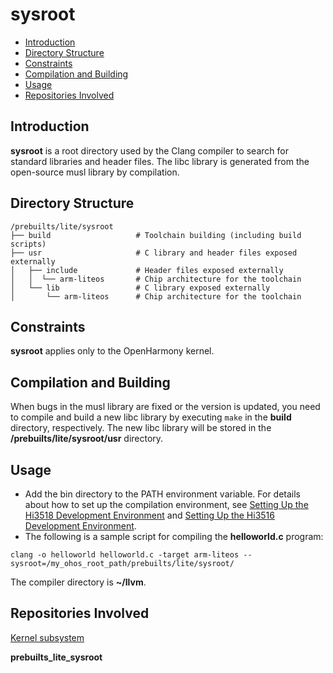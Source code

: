 # sysroot<a name="EN-US_TOPIC_0000001096759155"></a>

-   [Introduction](#section11660541593)
-   [Directory Structure](#section161941989596)
-   [Constraints](#section119744591305)
-   [Compilation and Building](#section137768191623)
-   [Usage](#section68313135353)
-   [Repositories Involved](#section1371113476307)

## Introduction<a name="section11660541593"></a>

**sysroot**  is a root directory used by the Clang compiler to search for standard libraries and header files. The libc library is generated from the open-source musl library by compilation.

## Directory Structure<a name="section161941989596"></a>

```
/prebuilts/lite/sysroot
├── build                   # Toolchain building (including build scripts)
├── usr                     # C library and header files exposed externally
│   ├── include             # Header files exposed externally
│   │  └── arm-liteos       # Chip architecture for the toolchain
│   └── lib                 # C library exposed externally
│       └── arm-liteos      # Chip architecture for the toolchain
```

## Constraints<a name="section119744591305"></a>

**sysroot**  applies only to the OpenHarmony kernel.

## Compilation and Building<a name="section137768191623"></a>

When bugs in the musl library are fixed or the version is updated, you need to compile and build a new libc library by executing `make`  in the  **build**  directory, respectively. The new libc library will be stored in the  **/prebuilts/lite/sysroot/usr**  directory.

## Usage<a name="section68313135353"></a>

-   Add the bin directory to the PATH environment variable. For details about how to set up the compilation environment, see  [Setting Up the Hi3518 Development Environment](https://gitee.com/openharmony/docs/blob/master/en/device-dev/quick-start/setting-up-the-hi3518-development-environment.md)  and  [Setting Up the Hi3516 Development Environment](https://gitee.com/openharmony/docs/blob/master/en/device-dev/quick-start/setting-up-the-hi3516-development-environment.md).
-   The following is a sample script for compiling the  **helloworld.c**  program:

```
clang -o helloworld helloworld.c -target arm-liteos --sysroot=/my_ohos_root_path/prebuilts/lite/sysroot/
```

The compiler directory is  **\~/llvm**.

## Repositories Involved<a name="section1371113476307"></a>

[Kernel subsystem](https://gitee.com/openharmony/docs/blob/master/en/readme/kernel.md)

**prebuilts\_lite\_sysroot**


